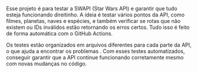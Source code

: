 Esse projeto é para testar a SWAPI (Star Wars API) e garantir que tudo esteja funcionando direitinho. A ideia é testar vários pontos da API, como filmes, planetas, naves e espécies, e também verificar se rotas que não existem ou IDs inválidos estão retornando os erros certos. Tudo isso é feito de forma automática com o GitHub Actions.

Os testes estão organizados em arquivos diferentes para cada parte da API, o que ajuda a encontrar os problemas . Com esses testes automatizados, conseguir garantir que a API continue funcionando corretamente mesmo com novas mudanças no código.
